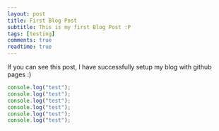 ```yaml
---
layout: post
title: First Blog Post
subtitle: This is my first Blog Post :P
tags: [testing]
comments: true
readtime: true
---
```


If you can see this post, I have successfully setup my blog with github pages :)

```javascript
console.log("test");
console.log("test");
console.log("test");
console.log("test");
console.log("test");
console.log("test");
```
